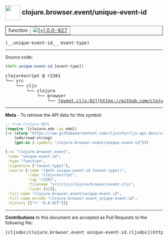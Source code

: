 ## <img width="48px" valign="middle" src="http://i.imgur.com/Hi20huC.png"> clojure.browser.event/unique-event-id

 <table border="1">
<tr>

<td>function</td>
<td><a href="https://github.com/cljsinfo/cljs-api-docs/tree/0.0-927"><img valign="middle" alt="[+] 0.0-927" src="https://img.shields.io/badge/+-0.0--927-lightgrey.svg"></a> </td>
</tr>
</table>

 <samp>
(__unique-event-id__ event-type)<br>
</samp>

---





Source code:

```clj
(defn unique-event-id [event-type])
```

 <pre>
clojurescript @ r2261
└── src
    └── cljs
        └── clojure
            └── browser
                └── <ins>[event.cljs:92](https://github.com/clojure/clojurescript/blob/r2261/src/cljs/clojure/browser/event.cljs#L92)</ins>
</pre>


---

__Meta__ - To retrieve the API data for this symbol:

```clj
;; from Clojure REPL
(require '[clojure.edn :as edn])
(-> (slurp "https://raw.githubusercontent.com/cljsinfo/cljs-api-docs/catalog/cljs-api.edn")
    (edn/read-string)
    (get-in [:symbols "clojure.browser.event/unique-event-id"]))
```

```clj
{:ns "clojure.browser.event",
 :name "unique-event-id",
 :type "function",
 :signature ["[event-type]"],
 :source {:code "(defn unique-event-id [event-type])",
          :repo "clojurescript",
          :tag "r2261",
          :filename "src/cljs/clojure/browser/event.cljs",
          :lines [92]},
 :full-name "clojure.browser.event/unique-event-id",
 :full-name-encode "clojure.browser.event_unique-event-id",
 :history [["+" "0.0-927"]]}

```

---

__Contributions__ to this document are accepted as Pull Requests to the following file:

 <pre>
[cljsdoc/clojure.browser.event_unique-event-id.cljsdoc](https://github.com/cljsinfo/cljs-api-docs/blob/master/cljsdoc/clojure.browser.event_unique-event-id.cljsdoc)
</pre>

